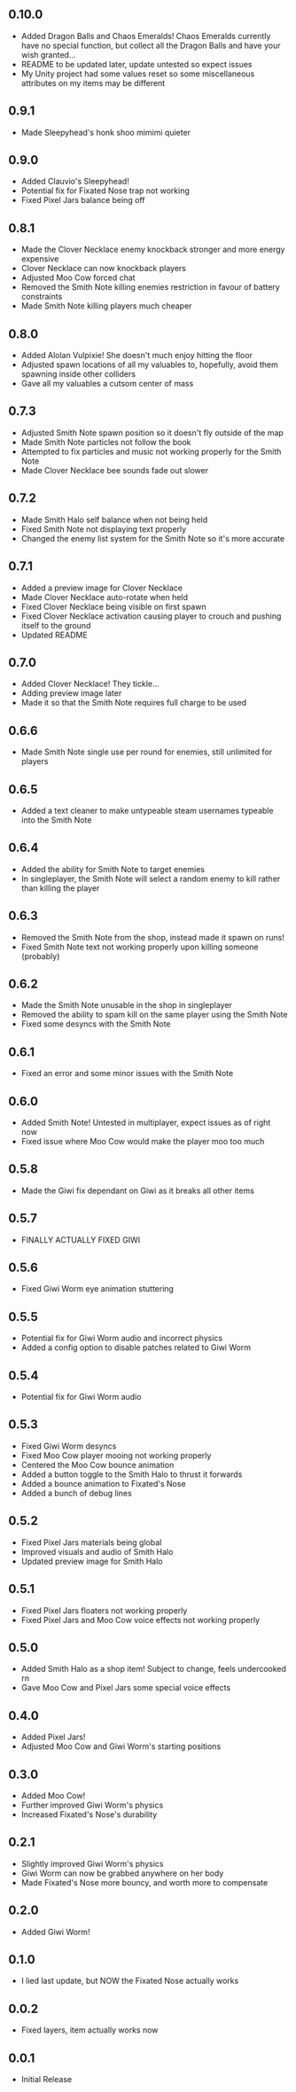 ## 0.10.0
- Added Dragon Balls and Chaos Emeralds! Chaos Emeralds currently have no special function, but collect all the Dragon Balls and have your wish granted...
- README to be updated later, update untested so expect issues
- My Unity project had some values reset so some miscellaneous attributes on my items may be different

## 0.9.1
- Made Sleepyhead's honk shoo mimimi quieter

## 0.9.0
- Added Clauvio's Sleepyhead!
- Potential fix for Fixated Nose trap not working
- Fixed Pixel Jars balance being off

## 0.8.1
- Made the Clover Necklace enemy knockback stronger and more energy expensive
- Clover Necklace can now knockback players
- Adjusted Moo Cow forced chat
- Removed the Smith Note killing enemies restriction in favour of battery constraints
- Made Smith Note killing players much cheaper

## 0.8.0
- Added Alolan Vulpixie! She doesn't much enjoy hitting the floor
- Adjusted spawn locations of all my valuables to, hopefully, avoid them spawning inside other colliders
- Gave all my valuables a cutsom center of mass

## 0.7.3
- Adjusted Smith Note spawn position so it doesn't fly outside of the map
- Made Smith Note particles not follow the book
- Attempted to fix particles and music not working properly for the Smith Note
- Made Clover Necklace bee sounds fade out slower

## 0.7.2
- Made Smith Halo self balance when not being held
- Fixed Smith Note not displaying text properly
- Changed the enemy list system for the Smith Note so it's more accurate

## 0.7.1
- Added a preview image for Clover Necklace
- Made Clover Necklace auto-rotate when held
- Fixed Clover Necklace being visible on first spawn
- Fixed Clover Necklace activation causing player to crouch and pushing itself to the ground
- Updated README

## 0.7.0
- Added Clover Necklace! They tickle...
- Adding preview image later
- Made it so that the Smith Note requires full charge to be used

## 0.6.6
- Made Smith Note single use per round for enemies, still unlimited for players

## 0.6.5
- Added a text cleaner to make untypeable steam usernames typeable into the Smith Note

## 0.6.4
- Added the ability for Smith Note to target enemies
- In singleplayer, the Smith Note will select a random enemy to kill rather than killing the player

## 0.6.3
- Removed the Smith Note from the shop, instead made it spawn on runs!
- Fixed Smith Note text not working properly upon killing someone (probably)

## 0.6.2
- Made the Smith Note unusable in the shop in singleplayer
- Removed the ability to spam kill on the same player using the Smith Note
- Fixed some desyncs with the Smith Note

## 0.6.1
- Fixed an error and some minor issues with the Smith Note

## 0.6.0
- Added Smith Note! Untested in multiplayer, expect issues as of right now
- Fixed issue where Moo Cow would make the player moo too much

## 0.5.8
- Made the Giwi fix dependant on Giwi as it breaks all other items

## 0.5.7
- FINALLY ACTUALLY FIXED GIWI

## 0.5.6
- Fixed Giwi Worm eye animation stuttering

## 0.5.5
- Potential fix for Giwi Worm audio and incorrect physics
- Added a config option to disable patches related to Giwi Worm

## 0.5.4
- Potential fix for Giwi Worm audio

## 0.5.3
- Fixed Giwi Worm desyncs
- Fixed Moo Cow player mooing not working properly
- Centered the Moo Cow bounce animation
- Added a button toggle to the Smith Halo to thrust it forwards
- Added a bounce animation to Fixated's Nose
- Added a bunch of debug lines

## 0.5.2
- Fixed Pixel Jars materials being global
- Improved visuals and audio of Smith Halo
- Updated preview image for Smith Halo

## 0.5.1
- Fixed Pixel Jars floaters not working properly
- Fixed Pixel Jars and Moo Cow voice effects not working properly

## 0.5.0
- Added Smith Halo as a shop item! Subject to change, feels undercooked rn
- Gave Moo Cow and Pixel Jars some special voice effects

## 0.4.0
- Added Pixel Jars!
- Adjusted Moo Cow and Giwi Worm's starting positions

## 0.3.0
- Added Moo Cow!
- Further improved Giwi Worm's physics
- Increased Fixated's Nose's durability

## 0.2.1
- Slightly improved Giwi Worm's physics
- Giwi Worm can now be grabbed anywhere on her body
- Made Fixated's Nose more bouncy, and worth more to compensate

## 0.2.0
- Added Giwi Worm!

## 0.1.0
- I lied last update, but NOW the Fixated Nose actually works

## 0.0.2
- Fixed layers, item actually works now

## 0.0.1
- Initial Release